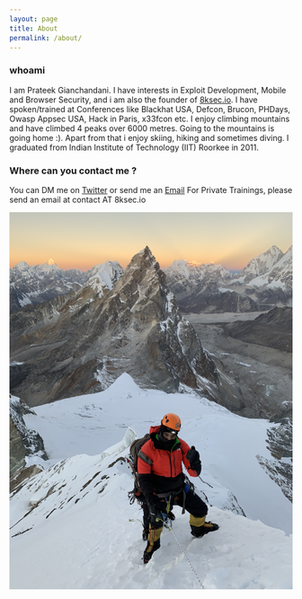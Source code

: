 ```yaml
---
layout: page
title: About
permalink: /about/
---
```


### whoami

I am Prateek Gianchandani. I have interests in Exploit Development, Mobile and Browser Security, and i am also the founder of <a href="https://8ksec.io">8ksec.io</a>. I have spoken/trained at Conferences like Blackhat USA, Defcon, Brucon, PHDays, Owasp Appsec USA, Hack in Paris, x33fcon etc. I enjoy climbing mountains and have climbed 4 peaks over 6000 metres. Going to the mountains is going home :). Apart from that i enjoy skiing, hiking and sometimes diving.  I graduated from Indian Institute of Technology (IIT) Roorkee in 2011.


### Where can you contact me ?
You can DM me on [Twitter](https://twitter.com/prateekg147) or send me an [Email](mailto:prateek@damnvulnerableiosapp.com)
For Private Trainings, please send an email at contact AT 8ksec.io

![my image](/images/nirekha.jpg)

